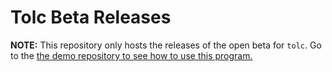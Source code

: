 # Tolc Beta Releases #

**NOTE:** This repository only hosts the releases of the open beta for `tolc`. Go to the [the demo repository to see how to use this program.](https://github.com/Tolc-Software/tolc-demo)
